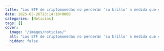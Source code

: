 ```yaml
---
title: "Los ETF de criptomonedas no perderán 'su brillo' a medida que crezca la adopción de monederos, según Cathie Wood"
date: 2025-05-26T13:14:10+0000
categories: [Noticias]
tags: []
cover:
  image: "/images/noticias/"
  alt: "Los ETF de criptomonedas no perderán 'su brillo' a medida que crezca la adopción de monederos, según Cathie Wood"
  hidden: false
---
```



